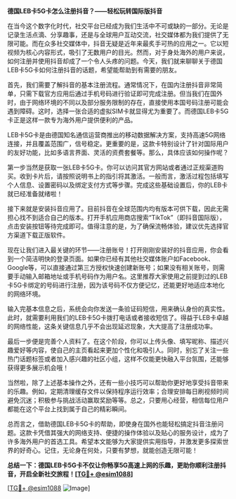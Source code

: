 **德国LEB卡5G卡怎么注册抖音？——轻松玩转国际版抖音**

在当今这个数字化时代，社交平台已经成为我们生活中不可或缺的一部分。无论是记录生活点滴、分享趣事，还是与全球用户互动交流，社交媒体都为我们提供了无限可能。而在众多社交媒体中，抖音无疑是近年来最炙手可热的应用之一。它以短视频为核心内容形式，吸引了无数用户的目光。然而，对于身处海外的用户来说，如何注册并使用抖音却成了一个令人头疼的问题。今天，我们就来聊聊关于德国LEB卡5G卡如何注册抖音的话题，希望能帮助到有需要的朋友。

首先，我们需要了解抖音的基本注册流程。通常情况下，在国内注册抖音非常简单，只需下载官方应用后通过手机号码进行验证即可完成注册。但当我们在国外时，由于网络环境的不同以及部分服务限制的存在，直接使用本国号码注册可能会遇到障碍。这时，选择一张合适的虚拟SIM卡就显得尤为重要了。而德国LEB卡5G卡正是这样一款专为海外用户提供便利的产品。

LEB卡5G卡是由德国知名通信运营商推出的移动数据解决方案，支持高速5G网络连接，并且覆盖范围广，信号稳定。更重要的是，这款卡特别设计了针对国际用户的友好功能，比如多语言界面、灵活的资费套餐等。那么，具体应该如何操作呢？

第一步当然是获取一张LEB卡5G卡。你可以访问其官方网站或者通过正规渠道购买。收到卡片后，请按照说明书上的指引将其激活。一般而言，激活过程包括填写个人信息、设置密码以及绑定支付方式等步骤。完成这些基础设置后，你的LEB卡就已经准备就绪啦！

接下来就是安装抖音应用了。目前抖音在全球范围内均有版本可供下载，因此无需担心找不到适合自己的版本。打开手机应用商店搜索“TikTok”（即抖音国际版），点击安装按钮等待完成即可。值得注意的是，为了确保流畅体验，建议优先选择官方渠道下载正版软件。

现在让我们进入最关键的环节——注册账号！打开刚刚安装好的抖音应用，你会看到一个简洁明快的登录页面。如果你已经有其他社交媒体账户如Facebook、Google等，可以直接通过第三方授权快速创建新账号；如果没有相关账号，则需要手动输入邮箱地址或手机号码作为用户名。这里推荐大家使用之前提到过的LEB卡5G卡绑定的号码进行注册，因为该号码不仅方便记忆，还能更好地适应本地化的网络环境。

输入完基本信息之后，系统会向你发送一条验证码短信，用来确认身份的真实性。此时，就需要利用我们的LEB卡5G卡拨打电话或者接收短信了。得益于LEB卡卓越的网络性能，这条关键信息几乎不会出现延迟现象，大大提高了注册成功率。

最后一步便是完善个人资料了。在这个阶段，你可以上传头像、填写昵称、描述兴趣爱好等内容，使自己的主页看起来更加个性化和吸引人。同时，别忘了关注一些热门话题标签或者加入感兴趣的社区小组，这样不仅能更快融入平台氛围，还能够获得更多展示机会哦！

当然啦，除了上述基本操作之外，还有一些小技巧可以帮助你更好地享受抖音带来的乐趣。例如，定期清理缓存文件以保持程序运行效率；合理安排每日刷视频时间避免沉迷；积极参与挑战活动赢取奖励等等。总之，只要用心经营，相信每位用户都能在这个平台上找到属于自己的精彩瞬间。

总而言之，借助德国LEB卡5G卡的帮助，即使身在国外也能轻松搞定抖音注册问题。这款卡凭借其强大的网络支持、便捷的操作体验以及贴心的服务设计，成为了许多海外用户的首选工具。希望本文能够为大家提供实用指导，并激发更多探索世界的好奇心。记住，无论身在何处，只要有梦想，就能创造无限可能！

**总结一下：德国LEB卡5G卡不仅让你畅享5G高速上网的乐趣，更助你顺利注册抖音，开启全新社交旅程！[[TG💪+ @esim1088](https://t.me/s/esim1088)]**

[[TG💪+ @esim1088](https://t.me/s/esim1088) ![Image](https://i.postimg.cc/4NQfJmqS/Snipaste-2025-05-13-00-14-12.png)]